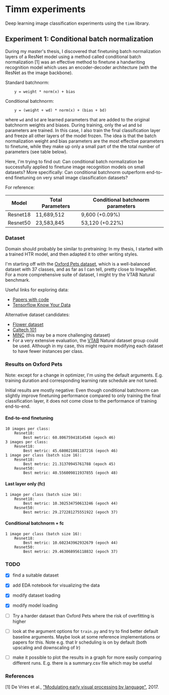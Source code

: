 # Timm experiments

Deep learning image classification experiments using the `timm` library.


## Experiment 1: Conditional batch normalization

During my master's thesis, I discovered that finetuning batch normalization layers of a ResNet model using a method called conditional batch normalization [1] was an effective method to finetune a handwriting recognition model which uses an encoder-decoder architecture (with the ResNet as the image backbone).

Standard batchnorm:

```
	y = weight * norm(x) + bias
```

Conditional batchnorm:

```
	y = (weight + wd) * norm(x) + (bias + bd)
```

where `wd` and `bd` are learned parameters that are added to the original batchnorm weights and biases. During training, only the `wd` and `bd` parameters are trained. In this case, I also train the final classification layer and freeze all other layers of the model frozen. The idea is that the batch normalization weight and bias parameters are the most effective parameters to finetune, while they make up only a small part of the the total number of parameters (see table below).

Here, I'm trying to find out: Can conditional batch normalization be successfully applied to finetune image recognition models on small datasets? More specifically: Can conditional batchnorm outperform end-to-end finetuning on very small image classification datasets?  

For reference:

| Model    | Total Parameters |  Conditional batchnorm parameters |
|----------|------------------|-----------------------------------|
| Resnet18 | 11,689,512       | 9,600 (+0.09%)                    |
| Resnet50 | 23,583,845       | 53,120 (+0.22%)                   |


### Dataset

Domain should probably be similar to pretraining: In my thesis, I started with a trained HTR model, and then adapted it to other writing styles.

I'm starting off with the [Oxford Pets dataset](https://www.robots.ox.ac.uk/~vgg/data/pets/), which is a well-balanced dataset with 37 classes, and as far as I can tell, pretty close to ImageNet. For a more comprehensive suite of dataset, I might try the VTAB Natural benchmark.

Useful links for exploring data:

- [Papers with code](https://paperswithcode.com/datasets?mod=images&q=ImageNet+dogs+vs+ImageNet+non-dogs&task=image-classification&page=1)
- [Tensorflow Know Your Data](https://knowyourdata-tfds.withgoogle.com/)

Alternative dataset candidates: 

- [Flower dataset](https://www.robots.ox.ac.uk/~vgg/data/flowers/102/)
- [Caltech 101](https://www.tensorflow.org/datasets/catalog/caltech101)
- [MINC](http://opensurfaces.cs.cornell.edu/publications/minc/) (this may be a more challenging dataset)
- For a very extensive evaluation, the [VTAB](https://github.com/google-research/task_adaptation) Natural dataset group could be used. Although in my case, this might require modifying each dataset to have fewer instances per class.


### Results on Oxford Pets

Note: except for a change in optimizer, I'm using the default arguments. E.g. training duration and corresponding learning rate schedule are not tuned.

Initial results are mostly negative: Even though conditional batchnorm can slightly improve finetuning performance compared to only training the final classification layer, it does not come close to the performance of training end-to-end.

#### End-to-end finetuning

```
10 images per class:
	Resnet18:
		Best metric: 60.80675941814548 (epoch 46)
3 images per class: 
	Resnet18:
		Best metric: 45.680021801187216 (epoch 46)
1 image per class (batch size 16):
	Resnet18:
		Best metric: 21.31370945761788 (epoch 45)
	Resnet50:
		Best metric: 40.556009811937855 (epoch 48)
```


#### Last layer only (fc)

```
1 image per class (batch size 16):
	Resnet18:
		Best metric: 10.302534750613246 (epoch 44)
	Resnet50:
		Best metric: 29.272281275551922 (epoch 37)
```


#### Conditional batchnorm + fc

```
1 image per class (batch size 16):
	Resnet18:
		Best metric: 10.602343962932679 (epoch 44)
	Resnet50:
		Best metric: 29.463068956118832 (epoch 37)
```

### TODO

- [x] find a suitable dataset
- [x] add EDA notebook for visualizing the data
- [x] modify dataset loading
- [x] modify model loading
- [ ] Try a harder dataset than Oxford Pets where the risk of overfitting is higher
- [ ] look at the argument options for `train.py` and try to find better default baseline arguments. Maybe look at some reference implementations or papers for this. Note e.g. that lr scheduling is on by default (both upscaling and downscaling of lr)
- [ ] make it possible to plot the results in a graph for more easily comparing different runs. E.g. there is a summary.csv file which may be useful


### References

[1] De Vries et al., ["Modulating early visual processing by language"](https://arxiv.org/abs/1707.00683), 2017.
